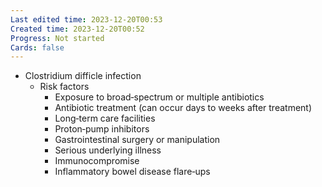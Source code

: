 ```yaml
---
Last edited time: 2023-12-20T00:53
Created time: 2023-12-20T00:52
Progress: Not started
Cards: false
---
```

- Clostridium difficle infection
    - Risk factors
        - Exposure to broad‑spectrum or multiple antibiotics
        - Antibiotic treatment (can occur days to weeks after treatment)
        - Long‑term care facilities
        - Proton‑pump inhibitors
        - Gastrointestinal surgery or manipulation
        - Serious underlying illness
        - Immunocompromise
        - Inflammatory bowel disease flare‑ups